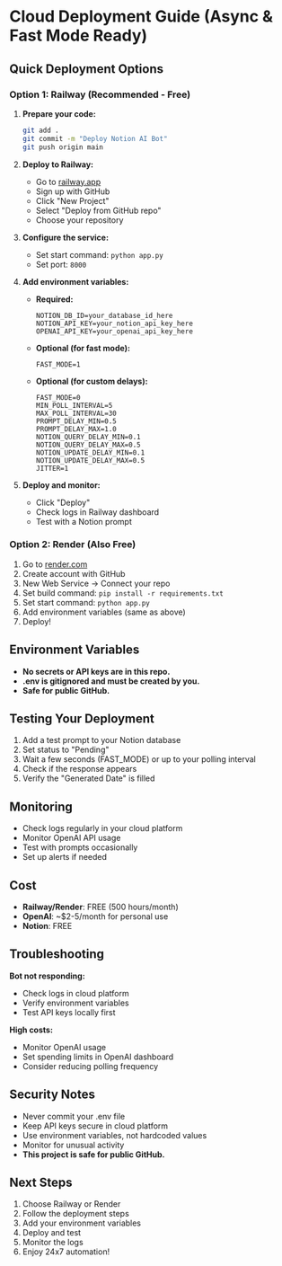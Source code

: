 # Cloud Deployment Guide (Async & Fast Mode Ready)

## Quick Deployment Options

### Option 1: Railway (Recommended - Free)

1. **Prepare your code:**

   ```bash
   git add .
   git commit -m "Deploy Notion AI Bot"
   git push origin main
   ```

2. **Deploy to Railway:**

   - Go to [railway.app](https://railway.app)
   - Sign up with GitHub
   - Click "New Project"
   - Select "Deploy from GitHub repo"
   - Choose your repository

3. **Configure the service:**

   - Set start command: `python app.py`
   - Set port: `8000`

4. **Add environment variables:**

   - **Required:**
     ```
     NOTION_DB_ID=your_database_id_here
     NOTION_API_KEY=your_notion_api_key_here
     OPENAI_API_KEY=your_openai_api_key_here
     ```
   - **Optional (for fast mode):**
     ```
     FAST_MODE=1
     ```
   - **Optional (for custom delays):**
     ```
     FAST_MODE=0
     MIN_POLL_INTERVAL=5
     MAX_POLL_INTERVAL=30
     PROMPT_DELAY_MIN=0.5
     PROMPT_DELAY_MAX=1.0
     NOTION_QUERY_DELAY_MIN=0.1
     NOTION_QUERY_DELAY_MAX=0.5
     NOTION_UPDATE_DELAY_MIN=0.1
     NOTION_UPDATE_DELAY_MAX=0.5
     JITTER=1
     ```

5. **Deploy and monitor:**
   - Click "Deploy"
   - Check logs in Railway dashboard
   - Test with a Notion prompt

### Option 2: Render (Also Free)

1. Go to [render.com](https://render.com)
2. Create account with GitHub
3. New Web Service -> Connect your repo
4. Set build command: `pip install -r requirements.txt`
5. Set start command: `python app.py`
6. Add environment variables (same as above)
7. Deploy!

## Environment Variables

- **No secrets or API keys are in this repo.**
- **.env is gitignored and must be created by you.**
- **Safe for public GitHub.**

## Testing Your Deployment

1. Add a test prompt to your Notion database
2. Set status to "Pending"
3. Wait a few seconds (FAST_MODE) or up to your polling interval
4. Check if the response appears
5. Verify the "Generated Date" is filled

## Monitoring

- Check logs regularly in your cloud platform
- Monitor OpenAI API usage
- Test with prompts occasionally
- Set up alerts if needed

## Cost

- **Railway/Render**: FREE (500 hours/month)
- **OpenAI**: ~$2-5/month for personal use
- **Notion**: FREE

## Troubleshooting

**Bot not responding:**

- Check logs in cloud platform
- Verify environment variables
- Test API keys locally first

**High costs:**

- Monitor OpenAI usage
- Set spending limits in OpenAI dashboard
- Consider reducing polling frequency

## Security Notes

- Never commit your .env file
- Keep API keys secure in cloud platform
- Use environment variables, not hardcoded values
- Monitor for unusual activity
- **This project is safe for public GitHub.**

## Next Steps

1. Choose Railway or Render
2. Follow the deployment steps
3. Add your environment variables
4. Deploy and test
5. Monitor the logs
6. Enjoy 24x7 automation!
